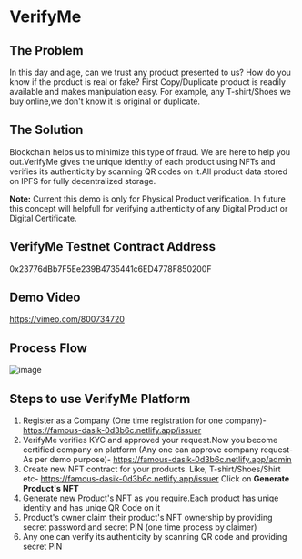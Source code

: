 # VerifyMe
## The Problem
In this day and age, can we trust any product presented to us? How do you know if the product is real or fake? First Copy/Duplicate product is readily available and makes manipulation easy. For example, any T-shirt/Shoes we buy online,we don't know it is original or duplicate.

## The Solution
Blockchain helps us to minimize this type of fraud. We are here to help you out.VerifyMe gives the unique identity of each product using NFTs and verifies its authenticity by scanning QR codes on it.All product data stored on IPFS for fully decentralized storage.

**Note:** Current this demo is only for Physical Product verification. In future this concept will helpfull for verifying authenticity of any Digital Product or Digital Certificate.

## VerifyMe Testnet Contract Address

0x23776dBb7F5Ee239B4735441c6ED4778F850200F

## Demo Video

https://vimeo.com/800734720

## Process Flow

![image](https://user-images.githubusercontent.com/95995247/145702502-1f9095c0-36b6-45c9-ac1e-e59d6055735b.png)


## Steps to use VerifyMe Platform

1. Register as a Company (One time registration for one company)- https://famous-dasik-0d3b6c.netlify.app/issuer
2. VerifyMe verifies KYC and approved your request.Now you become certified company on platform (Any one can approve company request-As per demo purpose)- https://famous-dasik-0d3b6c.netlify.app/admin
3. Create new NFT contract for your products. Like, T-shirt/Shoes/Shirt etc- https://famous-dasik-0d3b6c.netlify.app/issuer Click on **Generate Product's NFT**
4. Generate new Product's NFT as you require.Each product has uniqe identity and has uniqe QR Code on it
5. Product's owner claim their product's NFT ownership by providing secret password and secret PIN (one time process by claimer)
6. Any one can verify its authenticity by scanning QR code and providing secret PIN
